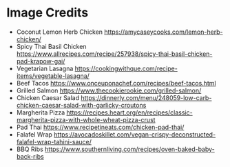 # Image Credits

- Coconut Lemon Herb Chicken https://amycaseycooks.com/lemon-herb-chicken/
- Spicy Thai Basil Chicken https://www.allrecipes.com/recipe/257938/spicy-thai-basil-chicken-pad-krapow-gai/
- Vegetarian Lasagna https://cookingwithque.com/recipe-items/vegetable-lasagna/
- Beef Tacos https://www.onceuponachef.com/recipes/beef-tacos.html
- Grilled Salmon https://www.thecookierookie.com/grilled-salmon/
- Chicken Caesar Salad https://dinnerly.com/menu/248059-low-carb-chicken-caesar-salad-with-garlicky-croutons
- Margherita Pizza https://recipes.heart.org/en/recipes/classic-margherita-pizza-with-whole-wheat-pizza-crust
- Pad Thai https://www.recipetineats.com/chicken-pad-thai/
- Falafel Wrap https://avocadoskillet.com/vegan-crispy-deconstructed-falafel-wrap-tahini-sauce/
- BBQ Ribs https://www.southernliving.com/recipes/oven-baked-baby-back-ribs